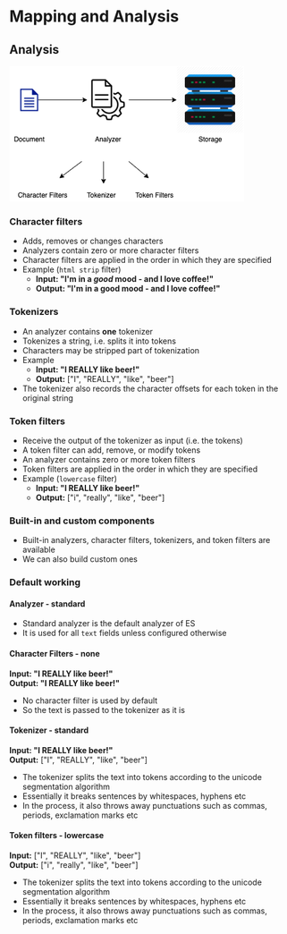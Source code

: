 # Mapping and Analysis

## Analysis

![Analyzer](./images/analyzer.png "Analyzer")

### Character filters

* Adds, removes or changes characters
* Analyzers contain zero or more character filters
* Character filters are applied in the order in which they are specified
* Example (`html strip` filter)
  - **Input: "**I&apos;m in a <em>good</em> mood&nbsp;-&nbsp;and
    I <strong>love</strong> coffee!**"**
  - **Output: "**I'm in a good mood - and I love coffee!**"**

### Tokenizers

* An analyzer contains **one** tokenizer
* Tokenizes a string, i.e. splits it into tokens
* Characters may be stripped part of tokenization
* Example
   - **Input: "**I REALLY like beer!**"**
   - **Output:** ["I", "REALLY", "like", "beer"]
* The tokenizer also records the character offsets for each token in the original string

### Token filters

* Receive the output of the tokenizer as input (i.e. the tokens)
* A token filter can add, remove, or modify tokens
* An analyzer contains zero or more token filters
* Token filters are applied in the order in which they are specified
* Example (`lowercase` filter)
   - **Input: "**I REALLY like beer!**"**
   - **Output:** ["i", "really", "like", "beer"]

### Built-in and custom components

* Built-in analyzers, character filters, tokenizers, and token filters are available
* We can also build custom ones

### Default working

#### Analyzer - standard
* Standard analyzer is the default analyzer of ES
* It is used for all `text` fields unless configured otherwise

#### Character Filters - none

**Input: "**I REALLY like beer!**"**</br>
**Output: "**I REALLY like beer!**"**

* No character filter is used by default
* So the text is passed to the tokenizer as it is

#### Tokenizer - standard

**Input: "**I REALLY like beer!**"**</br>
**Output:** ["I", "REALLY", "like", "beer"]

* The tokenizer splits the text into tokens according to the unicode segmentation algorithm
* Essentially it breaks sentences by whitespaces, hyphens etc
* In the process, it also throws away punctuations such as commas, periods, exclamation marks etc

#### Token filters - lowercase

**Input:** ["I", "REALLY", "like", "beer"]</br>
**Output:** ["i", "really", "like", "beer"]

* The tokenizer splits the text into tokens according to the unicode segmentation algorithm
* Essentially it breaks sentences by whitespaces, hyphens etc
* In the process, it also throws away punctuations such as commas, periods, exclamation marks etc
